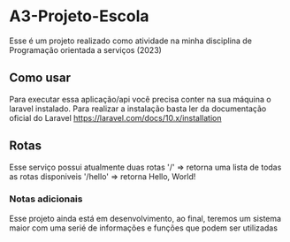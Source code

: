 # A3-Projeto-Escola
Esse é um projeto realizado como atividade na minha disciplina de Programação orientada a serviços (2023)

## Como usar
Para executar essa aplicação/api você precisa conter na sua máquina o laravel instalado. Para realizar a instalação basta ler da documentação oficial do Laravel
https://laravel.com/docs/10.x/installation

## Rotas
Esse serviço possui atualmente duas rotas
'/' => retorna uma lista de todas as rotas disponiveis
'/hello' => retorna Hello, World!

### Notas adicionais
Esse projeto ainda está em desenvolvimento, ao final, teremos um sistema maior com uma serié de informações e funções que podem ser utilizadas
